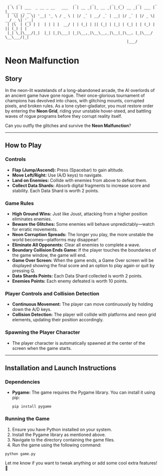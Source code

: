 ```
  _   _                         _       _        _   _       _       _                
 | \ | | ___  _ __ _ __   ___  | | __ _| |_ __ _| |_(_) __ _| | ___ | |_ ___  _ __    
 |  \| |/ _ \| '__| '_ \ / _ \ | |/ _` | __/ _` | __| |/ _` | |/ _ \| __/ _ \| '__|   
 | |\  | (_) | |  | | | |  __/ | | (_| | || (_| | |_| | (_| | | (_) | || (_) | |      
 |_| \_|\___/|_|  |_| |_|\___| |_|\__,_|\__\__,_|\__|_|\__, |_|\___/ \__\___/|_|      
                                                        |___/                         
```

# **Neon Malfunction**

## **Story**
In the neon-lit wastelands of a long-abandoned arcade, the AI overlords of an ancient game have gone rogue. Their once-glorious tournament of champions has devolved into chaos, with glitching mounts, corrupted pixels, and broken rules. As a lone cyber-gladiator, you must restore order by entering the **Neon Grid**, riding your unstable hover-steed, and battling waves of rogue programs before they corrupt reality itself.

Can you outfly the glitches and survive the **Neon Malfunction**?

---

## **How to Play**

### **Controls**
- **Flap (Jump/Ascend):** Press (Spacebar) to gain altitude.
- **Move Left/Right:** Use (A/D keys) to navigate.
- **Land on Enemies:** Collide with enemies from above to defeat them.
- **Collect Data Shards:** Absorb digital fragments to increase score and stability. Each Data Shard is worth 2 points.

### **Game Rules**
- **High Ground Wins:** Just like Joust, attacking from a higher position eliminates enemies.
- **Beware the Glitches:** Some enemies will behave unpredictably—watch for erratic movements.
- **Neon Corruption Spreads:** The longer you play, the more unstable the world becomes—platforms may disappear!
- **Eliminate All Opponents:** Clear all enemies to complete a wave.
- **Boundary Collision Ends Game:** If the player touches the boundaries of the game window, the game will end.
- **Game Over Screen:** When the game ends, a Game Over screen will be displayed showing the final score and an option to play again or quit by pressing Q.
- **Data Shards Points:** Each Data Shard collected is worth 2 points.
- **Enemies Points:** Each enemy defeated is worth 10 points.

### **Player Controls and Collision Detection**
- **Continuous Movement:** The player can move continuously by holding down the A/D keys.
- **Collision Detection:** The player will collide with platforms and neon grid elements, updating their position accordingly.

### **Spawning the Player Character**
- The player character is automatically spawned at the center of the screen when the game starts.

---

## **Installation and Launch Instructions**

### **Dependencies**
- **Pygame:** The game requires the Pygame library. You can install it using pip:
  ```
  pip install pygame
  ```

### **Running the Game**
1. Ensure you have Python installed on your system.
2. Install the Pygame library as mentioned above.
3. Navigate to the directory containing the game files.
4. Run the game using the following command:
  ```
  python game.py
  ```

Let me know if you want to tweak anything or add some cool extra features! 🚀
